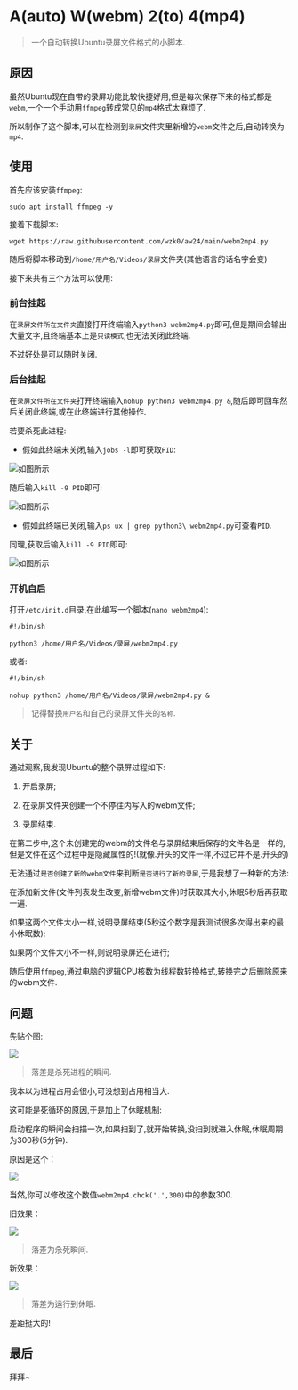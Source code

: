 # A(auto) W(webm) 2(to) 4(mp4)

> 一个自动转换Ubuntu录屏文件格式的小脚本.

## 原因

虽然Ubuntu现在自带的录屏功能比较快捷好用,但是每次保存下来的格式都是`webm`,一个一个手动用`ffmpeg`转成常见的`mp4`格式太麻烦了.

所以制作了这个脚本,可以在检测到`录屏`文件夹里新增的`webm`文件之后,自动转换为`mp4`.

## 使用

首先应该安装`ffmpeg`:

```
sudo apt install ffmpeg -y
```

接着下载脚本:

```
wget https://raw.githubusercontent.com/wzk0/aw24/main/webm2mp4.py
```

随后将脚本移动到`/home/用户名/Videos/录屏`文件夹(其他语言的话名字会变)

接下来共有三个方法可以使用:

### 前台挂起

在`录屏文件所在文件夹`直接打开终端输入`python3 webm2mp4.py`即可,但是期间会输出大量文字,且终端基本上是`只读模式`,也无法关闭此终端.

不过好处是可以随时关闭.

### 后台挂起

在`录屏文件所在文件夹`打开终端输入`nohup python3 webm2mp4.py &`,随后即可回车然后关闭此终端,或在此终端进行其他操作.

若要杀死此进程:

* 假如此终端未关闭,输入`jobs -l`即可获取`PID`:

![如图所示](https://ghproxy.com/https://raw.githubusercontent.com/wzk0/photo/main/202208032119834.png)

随后输入`kill -9 PID`即可:

![如图所示](https://ghproxy.com/https://raw.githubusercontent.com/wzk0/photo/main/202208032120655.png)

* 假如此终端已关闭,输入`ps ux | grep python3\ webm2mp4.py`可查看`PID`.

同理,获取后输入`kill -9 PID`即可:

![如图所示](https://ghproxy.com/https://raw.githubusercontent.com/wzk0/photo/main/202208032123589.png)

### 开机自启

打开`/etc/init.d`目录,在此编写一个脚本(`nano webm2mp4`):

```
#!/bin/sh

python3 /home/用户名/Videos/录屏/webm2mp4.py
```

或者:

```
#!/bin/sh

nohup python3 /home/用户名/Videos/录屏/webm2mp4.py &
```

> 记得替换`用户名`和自己的录屏文件夹的`名称`.

## 关于

通过观察,我发现Ubuntu的整个录屏过程如下:

1. 开启录屏;

2. 在录屏文件夹创建一个不停往内写入的webm文件;

3. 录屏结束.

在第二步中,这个未创建完的webm的文件名与录屏结束后保存的文件名是一样的,但是文件在这个过程中是隐藏属性的!(就像.开头的文件一样,不过它并不是.开头的)

无法通过`是否创建了新的webm文件`来判断`是否进行了新的录屏`,于是我想了一种新的方法:

在添加新文件(文件列表发生改变,新增webm文件)时获取其大小,休眠5秒后再获取一遍.

如果这两个文件大小一样,说明录屏结束(5秒这个数字是我测试很多次得出来的最小休眠数);

如果两个文件大小不一样,则说明录屏还在进行;

随后使用`ffmpeg`,通过电脑的逻辑CPU核数为线程数转换格式,转换完之后删除原来的webm文件.

## 问题

先贴个图:

![](https://ghproxy.com/https://raw.githubusercontent.com/wzk0/photo/main/84tgedit.jpg)

> 落差是杀死进程的瞬间.

我本以为进程占用会很小,可没想到占用相当大.

这可能是死循环的原因,于是加上了休眠机制:

启动程序的瞬间会扫描一次,如果扫到了,就开始转换,没扫到就进入休眠,休眠周期为300秒(5分钟).

原因是这个：

![](https://ghproxy.com/https://raw.githubusercontent.com/wzk0/photo/main/202208041549339.png)

当然,你可以修改这个数值`webm2mp4.chck('.',300)`中的参数300.

旧效果：

![](https://ghproxy.com/https://raw.githubusercontent.com/wzk0/photo/main/202208041554302.png)

> 落差为杀死瞬间.

新效果：

![](https://ghproxy.com/https://raw.githubusercontent.com/wzk0/photo/main/202208041600969.png)

> 落差为运行到休眠.

差距挺大的!

## 最后

拜拜~